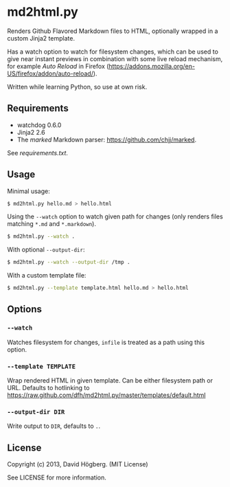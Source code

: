 md2html.py
==========

Renders Github Flavored Markdown files to HTML, optionally wrapped in a custom
Jinja2 template.

Has a watch option to watch for filesystem changes, which can be used to give
near instant previews in combination with some live reload mechanism, for
example _Auto Reload_ in Firefox
(https://addons.mozilla.org/en-US/firefox/addon/auto-reload/).

Written while learning Python, so use at own risk.

Requirements
------------

* watchdog 0.6.0
* Jinja2 2.6
* The _marked_ Markdown parser: https://github.com/chjj/marked.

See _requirements.txt_.

Usage
-----

Minimal usage:

```bash
$ md2html.py hello.md > hello.html
```

Using the `--watch` option to watch given path for changes (only renders files
matching `*.md` and `*.markdown`).

```bash
$ md2html.py --watch .
```

With optional `--output-dir`:

```bash
$ md2html.py --watch --output-dir /tmp .
```

With a custom template file:

```bash
$ md2html.py --template template.html hello.md > hello.html
```

Options
-------

### `--watch`

Watches filesystem for changes, `infile` is treated as a path using this option.

### `--template TEMPLATE`

Wrap rendered HTML in given template. Can be either filesystem path or URL.
Defaults to hotlinking to
https://raw.github.com/dfh/md2html.py/master/templates/default.html

### `--output-dir DIR`

Write output to `DIR`, defaults to `.`.

License
-------

Copyright (c) 2013, David Högberg. (MIT License)

See LICENSE for more information.
